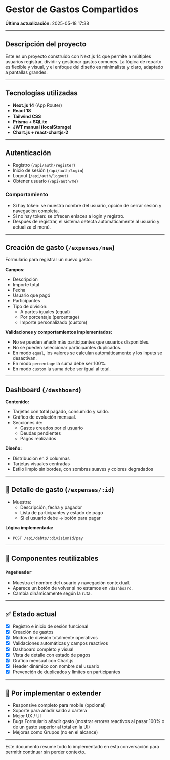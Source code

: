 
# Gestor de Gastos Compartidos

**Última actualización:** 2025-05-18 17:38

---

## Descripción del proyecto

Este es un proyecto construido con Next.js 14 que permite a múltiples usuarios registrar, dividir y gestionar gastos comunes. La lógica de reparto es flexible y visual, y el enfoque del diseño es minimalista y claro, adaptado a pantallas grandes.

---

## Tecnologías utilizadas

- **Next.js 14** (App Router)
- **React 18**
- **Tailwind CSS**
- **Prisma + SQLite**
- **JWT manual (localStorage)**
- **Chart.js + react-chartjs-2**

---

## Autenticación

- Registro (`/api/auth/register`)
- Inicio de sesión (`/api/auth/login`)
- Logout (`/api/auth/logout`)
- Obtener usuario (`/api/auth/me`)

### Comportamiento

- Si hay token: se muestra nombre del usuario, opción de cerrar sesión y navegación completa.
- Si no hay token: se ofrecen enlaces a login y registro.
- Después de registrar, el sistema detecta automáticamente al usuario y actualiza el menú.

---

## Creación de gasto (`/expenses/new`)

Formulario para registrar un nuevo gasto:

**Campos:**
- Descripción
- Importe total
- Fecha
- Usuario que pagó
- Participantes
- Tipo de división:
  - A partes iguales (equal)
  - Por porcentaje (percentage)
  - Importe personalizado (custom)

**Validaciones y comportamientos implementados:**
- No se pueden añadir más participantes que usuarios disponibles.
- No se pueden seleccionar participantes duplicados.
- En modo `equal`, los valores se calculan automáticamente y los inputs se desactivan.
- En modo `percentage` la suma debe ser 100%.
- En modo `custom` la suma debe ser igual al total.

---

## Dashboard (`/dashboard`)

**Contenido:**
- Tarjetas con total pagado, consumido y saldo.
- Gráfico de evolución mensual.
- Secciones de:
  - Gastos creados por el usuario
  - Deudas pendientes
  - Pagos realizados

**Diseño:**
- Distribución en 2 columnas
- Tarjetas visuales centradas
- Estilo limpio sin bordes, con sombras suaves y colores degradados

---

## 📄 Detalle de gasto (`/expenses/:id`)

- Muestra:
  - Descripción, fecha y pagador
  - Lista de participantes y estado de pago
  - Si el usuario debe → botón para pagar

**Lógica implementada:**
- `POST /api/debts/:divisionId/pay`

---

## 🧩 Componentes reutilizables

### `PageHeader`
- Muestra el nombre del usuario y navegación contextual.
- Aparece un botón de volver si no estamos en `/dashboard`.
- Cambia dinámicamente según la ruta.

---

## ✅ Estado actual

- [x] Registro e inicio de sesión funcional
- [x] Creación de gastos
- [x] Modos de división totalmente operativos
- [x] Validaciones automáticas y campos reactivos
- [x] Dashboard completo y visual
- [x] Vista de detalle con estado de pagos
- [x] Gráfico mensual con Chart.js
- [x] Header dinámico con nombre del usuario
- [x] Prevención de duplicados y límites en participantes

---

## 🔄 Por implementar o extender

- Responsive completo para mobile (opcional)
- Soporte para añadir saldo a cartera
- Mejor UX / UI 
- Bugs Formulario añadir gasto (mostrar errores reactivos al pasar 100% o de un gasto superior al total en la UI) 
- Mejoras como Grupos (no en el alcance)

---

Este documento resume todo lo implementado en esta conversación para permitir continuar sin perder contexto.
